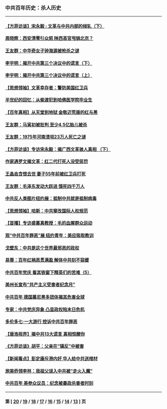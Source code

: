 ### 中共百年历史：杀人历史
---
#### [【方菲访谈】宋永毅 : 文革与中共内部的倾轧（下）](../../pages/nf1176106/n13486836.md?05070430) 
#### [周晓辉：西安清零引众怒 陕西高官甩锅北京？](../../pages/nf1176106/n13484627.md?05070430) 
#### [王友群：中华奇女子钟海源被枪杀之谜](../../pages/nf1176106/n13430555.md?05070430) 
#### [李宇明：揭开中共第三个决议中的谎言（下）](../../pages/nf1176106/n13389389.md?05070430) 
#### [李宇明：揭开中共第三个决议中的谎言（上）](../../pages/nf1176106/n13388697.md?05070430) 
#### [【思想领袖】文革幸存者：警防美国红卫兵](../../pages/nf1176106/n13339289.md?05070430) 
#### [半世纪的回忆：从偷渡犯到哈佛医学院毕业生](../../pages/nf1176106/n13345328.md?05070430) 
#### [【百年真相】从天堂到地狱 金敬迈荒唐的红与黑](../../pages/nf1176106/n13336995.md?05070430) 
#### [王友群：马寅初被批判 至少4.5亿胎儿被杀](../../pages/nf1176106/n13260313.md?05070430) 
#### [王友群：1975年河南溃坝23万人死亡之谜](../../pages/nf1176106/n13231576.md?05070430) 
#### [【方菲访谈】专访宋永毅：揭广西文革骇人真相 （下）](../../pages/nf1176106/n13209074.md?05070430) 
#### [作家遇罗文揭文革：红二代打死人没受惩罚](../../pages/nf1176106/n13205254.md?05070430) 
#### [王晶垚含恨去世 妻子55年前被红卫兵打死](../../pages/nf1176106/n13203590.md?05070430) 
#### [王友群：毛泽东发动大跃进 饿死四千万人](../../pages/nf1176106/n13177158.md?05070430) 
#### [中共反人类图片纽约展：抵制中共就是抵制病毒](../../pages/nf1176106/n13115371.md?05070430) 
#### [【思想领袖】哈斯：中共窜改国际人权规范](../../pages/nf1176106/n13053647.md?05070430) 
#### [【首播】专访盛慕真教授：毛的血腥群众运动](../../pages/nf1176106/n13091782.md?05070430) 
#### [观“中共百年罪恶”展 纽约青年：美应吸取教训](../../pages/nf1176106/n13085246.md?05070430) 
#### [戈壁东：中共是这个世界最邪恶的政权](../../pages/nf1176106/n13085641.md?05070430) 
#### [易蓉：百年红祸恶贯满盈 解体中共刻不容缓](../../pages/nf1176106/n13084455.md?05070430) 
#### [中共百年党庆 看其铁窗下精英们的苦难（5）](../../pages/nf1176106/n13076766.md?05070430) 
#### [美州长宣布“共产主义受害者纪念月”](../../pages/nf1176106/n13074024.md?05070430) 
#### [中共百年 德国慕尼黑多团体揭其危害全球](../../pages/nf1176106/n13068873.md?05070430) 
#### [专家：中共党庆异象 凸显政权陷末日危机](../../pages/nf1176106/n13067084.md?05070430) 
#### [多伦多七·一大游行 控诉中共百年罪恶](../../pages/nf1176106/n13062043.md?05070430) 
#### [【唐浩视界】揭中共13大谎言 真相惊醒你](../../pages/nf1176106/n13065208.md?05070430) 
#### [《方菲访谈》胡平：父亲在“镇反”中被害](../../pages/nf1176106/n13064114.md?05070430) 
#### [【新闻看点】彭定康斥港内奸 华人给中共送棺材](../../pages/nf1176106/n13064230.md?05070430) 
#### [旅美侨领李林：我祖父误入中共被“走火入魔”](../../pages/nf1176106/n13062777.md?05070430) 
#### [中共百年 美参众议员：纪念被暴政杀害者时刻](../../pages/nf1176106/n13063735.md?05070430) 

---
#### 第 [ [20](./20.md?05070430) / [19](./19.md?05070430) / [18](./18.md?05070430) / [17](./17.md?05070430) / [16](./16.md?05070430) / [15](./15.md?05070430) / [14](./14.md?05070430) / [13](./13.md?05070430) ] 页

